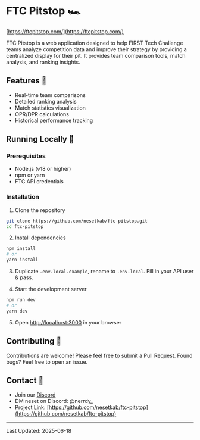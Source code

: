 # FTC Pitstop 🏎️
[https://ftcpitstop.com/](https://ftcpitstop.com/)

FTC Pitstop is a web application designed to help FIRST Tech Challenge teams analyze competition data and improve their strategy by providing a centralized display for their pit. It provides team comparison tools, match analysis, and ranking insights.

## Features 🌟

- Real-time team comparisons
- Detailed ranking analysis
- Match statistics visualization
- OPR/DPR calculations
- Historical performance tracking

## Running Locally 🚀

### Prerequisites

- Node.js (v18 or higher)
- npm or yarn
- FTC API credentials

### Installation

1. Clone the repository

```bash
git clone https://github.com/nesetkab/ftc-pitstop.git
cd ftc-pitstop
```

2. Install dependencies

```bash
npm install
# or
yarn install
```

3. Duplicate `.env.local.example`, rename to `.env.local`. Fill in your API user & pass.


4. Start the development server

```bash
npm run dev
# or
yarn dev
```

5. Open [http://localhost:3000](http://localhost:3000) in your browser

## Contributing 🤝

Contributions are welcome! Please feel free to submit a Pull Request. Found bugs? Feel free to open an issue.

## Contact 📧

- Join our [Discord](https://discord.gg/9Rdbdr2NAt)
- DM neset on Discord: @nerrdy_
- Project Link: [https://github.com/nesetkab/ftc-pitstop](https://github.com/nesetkab/ftc-pitstop)

---
Last Updated: 2025-06-18
